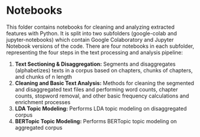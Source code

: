 # Notebooks
This folder contains notebooks for cleaning and analyzing extracted features with Python. It is split into two subfolders (google-colab and jupyter-notebooks) which contain Google Colaboratory and Jupyter Notebook versions of the code. There are four notebooks in each subfolder, representing the four steps in the text processing and analysis pipeline: 
1. **Text Sectioning & Disaggregation:** Segments and disaggregates (alphabetizes) texts in a corpus based on chapters, chunks of chapters, and chunks of n length
2. **Cleaning and Basic Text Analysis:** Methods for cleaning the segmented and disaggregated text files and performing word counts, chapter counts, stopword removal, and other basic frequency calculations and enrichment processes
3. **LDA Topic Modeling:** Performs LDA topic modeling on disaggregated corpus
4. **BERTopic Topic Modeling:** Performs BERTopic topic modeling on aggregated corpus
